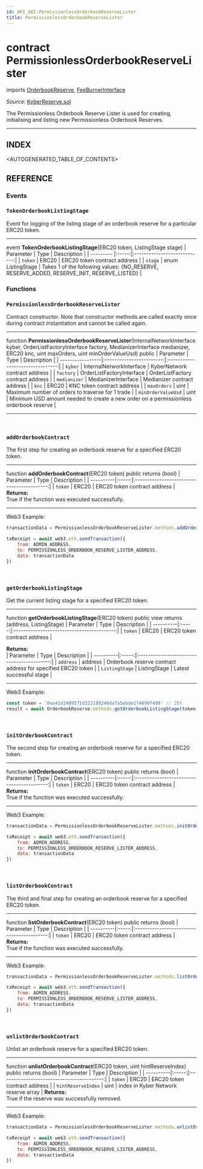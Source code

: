 ```yaml
---
id: API_ABI-PermissionlessOrderbookReserveLister
title: PermissionlessOrderbookReserveLister
---
```

# contract PermissionlessOrderbookReserveLister
imports [OrderbookReserve](api_abi-orderbookreserve.md), [FeeBurnerInterface](api_abi-feeburnerinterface.md)

*Source*: [KyberReserve.sol](https://github.com/KyberNetwork/smart-contracts/blob/auditv3/contracts/permissionless/PermissionlessOrderbookReserveLister.sol)

The Permissionless Orderbook Reserve Lister is used for creating, initialising and listing new Permissionless Orderbook Reserves.
___

## INDEX

<AUTOGENERATED_TABLE_OF_CONTENTS>

## REFERENCE

### Events

### `TokenOrderbookListingStage`
Event for logging of the listing stage of an orderbook reserve for a particular ERC20 token.
___
event __TokenOrderbookListingStage__(ERC20 token, ListingStage stage)
| Parameter | Type  | Description                  |
| --------- |:-----:|:----------------------------:|
| `token`  | ERC20  | ERC20 token contract address |
| `stage` | enum ListingStage   | Takes 1 of the following values: {NO_RESERVE, RESERVE_ADDED, RESERVE_INIT, RESERVE_LISTED}  |
<br />

### Functions

### `PermissionlessOrderbookReserveLister`
Contract constructor. Note that constructor methods are called exactly once during contract instantiation and cannot be called again.
___
function __PermissionlessOrderbookReserveLister__(InternalNetworkInterface kyber, OrderListFactoryInterface factory, MedianizerInterface medianizer, ERC20 knc, uint maxOrders, uint minOrderValueUsd) public
| Parameter        | Type                     | Description                      |
| -----------------|:------------------------:|:--------------------------------:|
| `kyber`                         | InternalNetworkInterface  | KyberNetwork contract address    |
| `factory`                      | OrderListFactoryInterface | OrderListFactory contract address |
| `medianizer`               | MedianizerInterface            | Medianizer contract address           |
| `knc`                            | ERC20                                  | KNC token contract address    |
| `maxOrders`               | uint                                       | Maximum number of orders to traverse for 1 trade |
| `minOrderValueUsd`  | uint                                       | Minimum USD amount needed to create a new order on a permissionless orderbook reserve           |
___
<br />

### `addOrderbookContract`
The first step for creating an orderbook reserve for a specified ERC20 token.
___
function __addOrderbookContract__(ERC20 token) public returns (bool)
| Parameter | Type  | Description                                |
| ----------|:-----:|:------------------------------------------:|
| `token`   | ERC20 | ERC20 token contract address |
**Returns:**\
True if the function was executed successfully.
___
Web3 Example:
```js
transactionData = PermissionlessOrderbookReserveLister.methods.addOrderbookContract(token).encodeABI()

txReceipt = await web3.eth.sendTransaction({
	from: ADMIN_ADDRESS,
	to: PERMISSIONLESS_ORDERBOOK_RESERVE_LISTER_ADDRESS,
	data: transactionData
})
```
<br />

### `getOrderbookListingStage`
Get the current listing stage for a specified ERC20 token.
___
function __getOrderbookListingStage__(ERC20 token) public view returns (address, ListingStage)
| Parameter | Type  | Description                                |
| ----------|:-----:|:------------------------------------------:|
| `token`   | ERC20 | ERC20 token contract address |

**Returns:**\
| Parameter | Type  | Description                                |
| ----------|:-----:|:------------------------------------------:|
| `address`   | address | Orderbook reserve contract address for specified ERC20 token |
| `ListingStage`   | ListingStage | Latest successful stage |
___
Web3 Example:
```js
const token = '0xe41d2489571d322189246dafa5ebde1f4699f498' // ZRX
result = await OrderbookReserve.methods.getOrderbookListingStage(token).call()
```
<br />

### `initOrderbookContract`
The second step for creating an orderbook reserve for a specified ERC20 token.
___
function __initOrderbookContract__(ERC20 token) public returns (bool)
| Parameter | Type  | Description                                |
| ----------|:-----:|:------------------------------------------:|
| `token`   | ERC20 | ERC20 token contract address |
**Returns:**\
True if the function was executed successfully.
___
Web3 Example:
```js
transactionData = PermissionlessOrderbookReserveLister.methods.initOrderbookContract(token).encodeABI()

txReceipt = await web3.eth.sendTransaction({
	from: ADMIN_ADDRESS,
	to: PERMISSIONLESS_ORDERBOOK_RESERVE_LISTER_ADDRESS,
	data: transactionData
})
```
<br />

### `listOrderbookContract`
The third and final step for creating an orderbook reserve for a specified ERC20 token.
___
function __listOrderbookContract__(ERC20 token) public returns (bool)
| Parameter | Type  | Description                                |
| ----------|:-----:|:------------------------------------------:|
| `token`   | ERC20 | ERC20 token contract address |
**Returns:**\
True if the function was executed successfully.
___
Web3 Example:
```js
transactionData = PermissionlessOrderbookReserveLister.methods.listOrderbookContract(token).encodeABI()

txReceipt = await web3.eth.sendTransaction({
	from: ADMIN_ADDRESS,
	to: PERMISSIONLESS_ORDERBOOK_RESERVE_LISTER_ADDRESS,
	data: transactionData
})
```
<br />

### `unlistOrderbookContract`
Unlist an orderbook reserve for a specified ERC20 token.
___
function __unlistOrderbookContract__(ERC20 token, uint hintReserveIndex) public returns (bool)
| Parameter | Type  | Description                                |
| ----------|:-----:|:------------------------------------------:|
| `token`   | ERC20 | ERC20 token contract address |
| `hintReserveIndex`   | uint | index in Kyber Network reserve array |
**Returns:**\
True if the reserve was successfully removed.
___
Web3 Example:
```js
transactionData = PermissionlessOrderbookReserveLister.methods.unlistOrderbookContract(token,hintReserveIndex).encodeABI()

txReceipt = await web3.eth.sendTransaction({
	from: ADMIN_ADDRESS,
	to: PERMISSIONLESS_ORDERBOOK_RESERVE_LISTER_ADDRESS,
	data: transactionData
})
```
<br />
